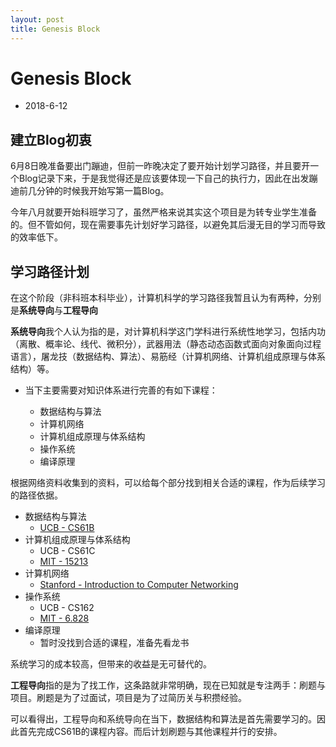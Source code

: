 ```yaml
---
layout: post
title: Genesis Block
---
```


# Genesis Block
- 2018-6-12


## 建立Blog初衷
  6月8日晚准备要出门蹦迪，但前一昨晚决定了要开始计划学习路径，并且要开一个Blog记录下来，于是我觉得还是应该要体现一下自己的执行力，因此在出发蹦迪前几分钟的时候我开始写第一篇Blog。

  今年八月就要开始科班学习了，虽然严格来说其实这个项目是为转专业学生准备的。但不管如何，现在需要事先计划好学习路径，以避免其后漫无目的学习而导致的效率低下。
  
## 学习路径计划
在这个阶段（非科班本科毕业），计算机科学的学习路径我暂且认为有两种，分别是**系统导向**与**工程导向**  

**系统导向**我个人认为指的是，对计算机科学这门学科进行系统性地学习，包括内功（离散、概率论、线代、微积分），武器用法（静态动态函数式面向对象面向过程语言），屠龙技（数据结构、算法）、易筋经（计算机网络、计算机组成原理与体系结构）等。 

- 当下主要需要对知识体系进行完善的有如下课程：

    - 数据结构与算法
    - 计算机网络
    - 计算机组成原理与体系结构
    - 操作系统
    - 编译原理

根据网络资料收集到的资料，可以给每个部分找到相关合适的课程，作为后续学习的路径依据。  
- 数据结构与算法
    - [UCB - CS61B](https://sp18.datastructur.es/)
- 计算机组成原理与体系结构
    - UCB - CS61C
    - [MIT - 15213](http://www.cs.cmu.edu/~213/index.html)
- 计算机网络
    - [Stanford - Introduction to Computer Networking
 ](https://lagunita.stanford.edu/courses/Engineering/Networking-SP/SelfPaced/about)
- 操作系统
    - UCB - CS162
    - [MIT - 6.828](https://pdos.csail.mit.edu/6.828/2017/schedule.html)
- 编译原理
    - 暂时没找到合适的课程，准备先看龙书


系统学习的成本较高，但带来的收益是无可替代的。  

**工程导向**指的是为了找工作，这条路就非常明确，现在已知就是专注两手：刷题与项目。刷题是为了过面试，项目是为了过简历关与积攒经验。  

可以看得出，工程导向和系统导向在当下，数据结构和算法是首先需要学习的。因此首先完成CS61B的课程内容。而后计划刷题与其他课程并行的安排。
